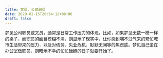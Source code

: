 ```yaml
---
title: 文员、公司职员
date: 2020-02-15T20:54:12+08:00
draft: false
---
```


梦见公司职员或文员，通常是日常工作压力的体现。比如，如果梦见无数一模一样的桌子，而职员的面目模糊不清，则显示了现实中，让你感到喘不过气来的繁忙城市生活带来的压力，以及对债务、失业危机、默默无闻等的焦虑感。梦见自己坐在办公室做职员，则暗示不幸的忙忙碌碌的日子就要开始了。